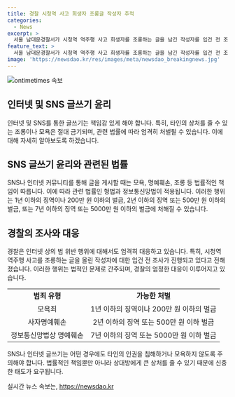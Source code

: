 ```yaml
---
title: 경찰 시청역 사고 희생자 조롱글 작성자 추적
categories:
  - News
excerpt: >
  서울 남대문경찰서가 시청역 역주행 사고 희생자를 조롱하는 글을 남긴 작성자를 입건 전 조사에 착수했다. 해당 작성자는 추모 현장에 희생자의 피를 토마토 주스에 빗대어 조롱하는 글을 작성한 것으로 알려졌다. 경찰은 이에 대한 사실관계 확인 중이며, 이와 관련해 형법상 모욕죄와 사자명예훼손, 정보통신망법상 명예훼손죄 등에 의해 형사 처벌될 수 있다고 공지했다. 해당 게시글은 피해자와 유족에 대한 심각한 2차 피해 우려가 있어 경찰이 엄중히 대응하고 있다.
feature_text: >
  서울 남대문경찰서가 시청역 역주행 사고 희생자를 조롱하는 글을 남긴 작성자를 입건 전 조사에 착수했다. 해당 작성자는 추모 현장에 희생자의 피를 토마토 주스에 빗대어 조롱하는 글을 작성한 것으로 알려졌다. 경찰은 이에 대한 사실관계 확인 중이며, 이와 관련해 형법상 모욕죄와 사자명예훼손, 정보통신망법상 명예훼손죄 등에 의해 형사 처벌될 수 있다고 공지했다. 해당 게시글은 피해자와 유족에 대한 심각한 2차 피해 우려가 있어 경찰이 엄중히 대응하고 있다.
image: 'https://newsdao.kr/res/images/meta/newsdao_breakingnews.jpg'
---
```


<p><img src="https://newsdao.kr/res/images/meta/newsdao_breakingnews.jpg" alt="ontimetimes 속보" /></p>

<h2 data-ke-size="size26">인터넷 및 SNS 글쓰기 윤리</h2>

<p data-ke-size="size16">인터넷 및 SNS를 통한 글쓰기는 책임감 있게 해야 합니다. 특히, 타인의 상처를 줄 수 있는 조롱이나 모욕은 절대 금기되며, 관련 법률에 따라 엄격히 처벌될 수 있습니다. 이에 대해 자세히 알아보도록 하겠습니다.</p>

<h2 data-ke-size="size24">SNS 글쓰기 윤리와 관련된 법률</h2>

<p data-ke-size="size16">SNS나 인터넷 커뮤니티를 통해 글을 게시할 때는 모욕, 명예훼손, 조롱 등 법률적인 책임이 따릅니다. 이에 따라 관련 법률인 형법과 정보통신망법이 적용됩니다. 이러한 행위는 1년 이하의 징역이나 200만 원 이하의 벌금, 2년 이하의 징역 또는 500만 원 이하의 벌금, 또는 7년 이하의 징역 또는 5000만 원 이하의 벌금에 처해질 수 있습니다.</p>

<h2 data-ke-size="size24">경찰의 조사와 대응</h2>

<p data-ke-size="size16">경찰은 인터넷 상의 법 위반 행위에 대해서도 엄격히 대응하고 있습니다. 특히, 시청역 역주행 사고를 조롱하는 글을 올린 작성자에 대한 입건 전 조사가 진행되고 있다고 전해졌습니다. 이러한 행위는 법적인 문제로 간주되며, 경찰의 엄정한 대응이 이루어지고 있습니다.</p>

<table>
    <tr>
        <td style="text-align: center; height: 17px;"><b>범죄 유형</b></td>
        <td style="text-align: center; height: 17px;"><b>가능한 처벌</b></td>
    </tr>
    <tr>
        <td style="text-align: center; height: 17px;">모욕죄</td>
        <td style="text-align: center; height: 17px;">1년 이하의 징역이나 200만 원 이하의 벌금</td>
    </tr>
    <tr>
        <td style="text-align: center; height: 17px;">사자명예훼손</td>
        <td style="text-align: center; height: 17px;">2년 이하의 징역 또는 500만 원 이하 벌금</td>
    </tr>
    <tr>
        <td style="text-align: center; height: 17px;">정보통신망법상 명예훼손</td>
        <td style="text-align: center; height: 17px;">7년 이하의 징역 또는 5000만 원 이하 벌금</td>
    </tr>
</table>

<p data-ke-size="size16">SNS나 인터넷 글쓰기는 어떤 경우에도 타인의 인권을 침해하거나 모욕하지 않도록 주의해야 합니다. 법률적인 책임뿐만 아니라 상대방에게 큰 상처를 줄 수 있기 때문에 신중한 태도가 요구됩니다.</p>
실시간 뉴스 속보는, <a href="https://newsdao.kr" rel="dofollow">https://newsdao.kr</a>


